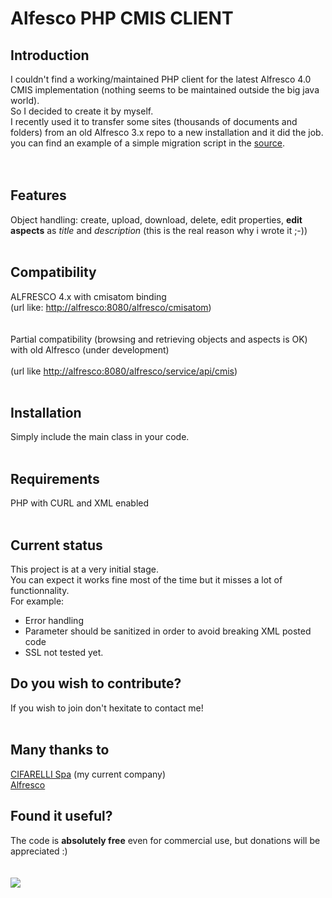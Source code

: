 # Alfesco PHP CMIS CLIENT #
## Introduction ##

I couldn't find a working/maintained PHP client for the latest Alfresco 4.0 CMIS implementation (nothing seems to be maintained outside the big java world).<br>
So I decided to create it by myself.<br>
I recently used it to transfer some sites (thousands of documents and folders) from an old Alfresco 3.x repo to a new installation and it did the job.<br>
you can find an example of a simple migration script in the <a href='https://code.google.com/p/php-alf-cmis-api/source/checkout'>source</a>.<br>
<br>
<br>
<h2>Features</h2>
Object handling: create, upload, download, delete, edit properties, <b>edit aspects</b> as <i>title</i> and <i>description</i> (this is the real reason why i wrote it ;-))<br>
<br>
<h2>Compatibility</h2>
ALFRESCO 4.x with cmisatom binding<br>
(url like: <a href='http://alfresco:8080/alfresco/cmisatom'>http://alfresco:8080/alfresco/cmisatom</a>)<br>
<br><br>
Partial compatibility  (browsing and retrieving objects and aspects is OK) with old Alfresco (under development)<br>
<br>(url like  <a href='http://alfresco:8080/alfresco/service/api/cmis'>http://alfresco:8080/alfresco/service/api/cmis</a>)<br>
<br>
<h2>Installation</h2>
Simply include the main class in your code.<br>
<br>
<h2>Requirements</h2>
PHP with CURL and XML enabled<br>
<br>
<h2>Current status</h2>
This project is at a very initial stage.<br>
You can expect it works fine most of the time but it misses a lot of functionnality.<br>
For example:<br>
<ul><li>Error handling<br>
</li><li>Parameter should be sanitized in order to avoid breaking XML posted code<br>
</li><li>SSL not tested yet.</li></ul>

<h2>Do you wish to contribute?</h2>
If you wish to join don't hexitate to contact me!<br>
<br>
<h2>Many thanks to</h2>
<a href='http://www.cifarelli.it'>CIFARELLI Spa</a> (my current company)<br>
<a href='http://alfresco.com'>Alfresco</a>

<h2>Found it useful?</h2>
The code is <b>absolutely free</b> even for commercial use, but donations will be appreciated :)<br>
<br><br>
<a href='http://us1.go2net.it/donate/'><img src='http://us1.go2net.it/donate/button.gif' /></a>